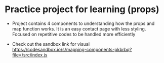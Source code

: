 # Practice project for learning (props)

- Project contains 4 components to understanding how the props and map function works. It is an easy contact page with less styling. Focused on repetitive codes to be handled more efficiently


- Check out the sandbox link for visual 
https://codesandbox.io/s/mapping-components-pkbrbq?file=/src/index.js